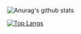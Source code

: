 ![Anurag's github stats](https://github-readme-stats.vercel.app/api?username=flukebevil)

[![Top Langs](https://github-readme-stats.vercel.app/api/top-langs/?username=flukebevil)](https://github.com/anuraghazra/github-readme-stats)
